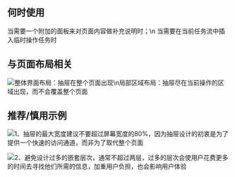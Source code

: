 ## 何时使用

当需要一个附加的面板来对页面内容做补充说明时；\n 当需要在当前任务流中插入临时操作任务时

## 与页面布局相关

![整体界面布局：抽屉在整个页面出现\n局部区域布局：抽屉尽在当前操作的区域出现，而不会覆盖整个页面](01)

## 推荐/慎用示例

![1、抽屉的最大宽度建议不要超过屏幕宽度的80%，因为抽屉设计的初衷是为了提供一个快速的访问通道，而非为了取代整个页面](01)

![2、避免设计过多的嵌套层次，通常不超过两层，过多的层次会使用户花费更多的时间去寻找他们所需的信息，加重用户负担，也会影响用户体验](02)
